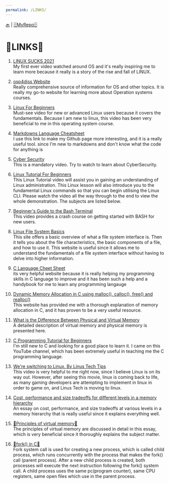 ```yaml
---
permalink: /LINKS/
---
```


[🔙](https://bilhudapramana.github.io/os212/) | [🗄MyRepo🗄](https://github.com/bilhudapramana/os212) 

# 🔗LINKS🔗

1. [LINUX SUCKS 2021](https://www.youtube.com/watch?v=WtJ9T_IJOPE&t=87s) <br>
   My first ever video watched around OS and it's really inspiring me to learn more because it really is a story of the rise and fall of LINUX. <br>

2. [osp4diss Website](https://osp4diss.vlsm.org/osp-115.html) <br>
   Really comprehensive source of information for OS and other topics. It is really my go-to website for learning more about Operation systems courses.

3. [Linux For Beginners](https://www.youtube.com/watch?v=CpTfQ-q6MPU) <br>
   Must-see video for new or advanced Linux users because it covers the fundamentals. Because I am new to linux, this video has been very beneficial to me in this operating system    course.
   
4. [Markdowns Language Cheatsheet](https://www.markdownguide.org/cheat-sheet/) <br>
   I use this link to make my Github page more interesting, and it is a really useful tool. since I'm new to markdowns and don't know what the code for anything is

5. [Cyber Security](https://www.youtube.com/watch?v=rcDO8km6R6c) <br>
   This is a mandatory video. Try to watch to learn about CyberSecurity.

6. [Linux Tutorial For Beginners](https://www.youtube.com/watch?v=v_1zB2WNN14) <br>
   This Linux Tutorial video will assist you in gaining an understanding of Linux administration. This Linux lesson will also introduce you to the fundamental Linux commands so      that you can begin utilising the Linux CLI. Please watch the video all the way through to the end to view the whole demonstration. The subjects are listed below.
   
7. [Beginner's Guide to the Bash Terminal](https://www.youtube.com/watch?v=oxuRxtrO2Ag) <br>
   This video provides a crash course on getting started with BASH for new users.
   
8. [Linux File System Basics](https://www.dummies.com/computers/operating-systems/linux/linux-file-system-basics/) <br>
   This site offers a basic overview of what a file system interface is. Then it tells you about the file characteristics, the basic components of a file, and how to use it.        This website is useful since it allows me to understand the fundamentals of a file system interface without having to delve into higher information.
   
8. [C Language Cheet Sheet](https://www.programiz.com/c-programming) <br>
   its very helpful website because it is really helping my programming skills in C language to improve and it has been such a help and a handybook for me to learn any              programming langauge

8. [Dynamic Memory Allocation in C using malloc(), calloc(), free() and realloc()](https://www.geeksforgeeks.org/dynamic-memory-allocation-in-c-using-malloc-calloc-free-and-realloc/) <br>
   This website has provided me with a thorough explanation of memory allocation in C, and it has proven to be a very useful resource.
   
9. [What is the Difference Between Physical and Virtual Memory](https://pediaa.com/what-is-the-difference-between-physical-and-virtual-memory/) <br>
   A detailed description of virtual memory and physical memory is presented here.

10. [C Programming Tutorial for Beginners](https://www.youtube.com/watch?v=KJgsSFOSQv0) <br>
   I'm still new to C and looking for a good place to learn it. I came on this YouTube channel, which has been extremely useful in teaching me the C programming language.
   
11. [We're switching to Linux. By Linus Tech Tips](https://www.youtube.com/watch?v=rHpWKPfvTmM) <br>
   This video is very helpful to me right now, since I believe Linux is on its way out. However, after seeing this movie, linux is coming back to life, as many gaming developers    are attempting to implement in linux in order to game on, and Linus Tech is moving to linux.
   
12. [Cost, performance and size tradeoffs for different levels in a memory hierarchy](https://dl.acm.org/doi/abs/10.1145/633617.803551) <br>
   An essay on cost, performance, and size tradeoffs at various levels in a memory hierarchy that is really useful since it explains everything well.
   
13. [📝Principles of virtual memory📝](http://www.cburch.com/books/vm/index.html) <br>
   The principles of virtual memory are discussed in detail in this essay, which is very beneficial since it thoroughly explains the subject matter.
   
14. [🍴fork() in C🍴](https://www.geeksforgeeks.org/fork-system-call/) <br>
   Fork system call is used for creating a new process, which is called child process, which runs concurrently with the process that makes the fork() call (parent process). After a new child process is created, both processes will execute the next instruction following the fork() system call. A child process uses the same pc(program counter), same CPU registers, same open files which use in the parent process.
